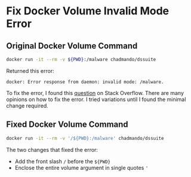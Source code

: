 # Fix Docker Volume Invalid Mode Error

## Original Docker Volume Command

```bash
docker run -it --rm -v ${PWD}:/malware chadmando/dssuite
```

Returned this error:

```text
docker: Error response from daemon: invalid mode: /malware.
```

To fix the error, I found this [question](https://stackoverflow.com/questions/50540721/docker-toolbox-error-response-from-daemon-invalid-mode-root-docker) on Stack Overflow.
There are many opinions on how to fix the error.
I tried variations until I found the minimal change required.

## Fixed Docker Volume Command 

```bash
docker run -it --rm -v '/${PWD}:/malware' chadmando/dssuite
```

The two changes that fixed the error:

+ Add the front slash `/` before the `${PWD}`
+ Enclose the entire volume argument in single quotes `'`
